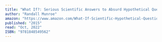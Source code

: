 ```yaml
---
title: "What If?: Serious Scientific Answers to Absurd Hypothetical Questions"
author: "Randall Munroe"
amazon: "https://www.amazon.com/What-If-Scientific-Hypothetical-Questions/dp/1848549563"
published: "2015"
read: "Oct, 2022"
ISBN: "9781848549562"
---
```

